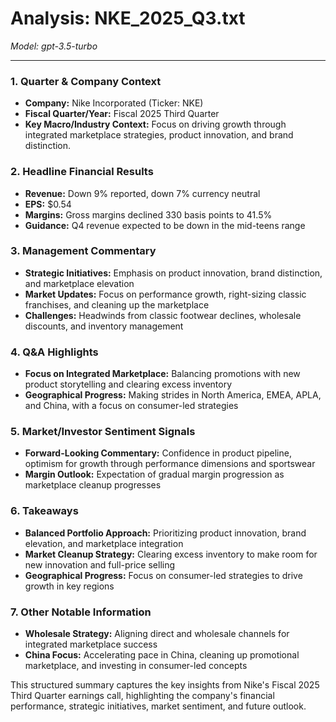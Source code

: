 # Analysis: NKE_2025_Q3.txt

*Model: gpt-3.5-turbo*

---

### 1. Quarter & Company Context
- **Company:** Nike Incorporated (Ticker: NKE)
- **Fiscal Quarter/Year:** Fiscal 2025 Third Quarter
- **Key Macro/Industry Context:** Focus on driving growth through integrated marketplace strategies, product innovation, and brand distinction.

### 2. Headline Financial Results
- **Revenue:** Down 9% reported, down 7% currency neutral
- **EPS:** $0.54
- **Margins:** Gross margins declined 330 basis points to 41.5%
- **Guidance:** Q4 revenue expected to be down in the mid-teens range

### 3. Management Commentary
- **Strategic Initiatives:** Emphasis on product innovation, brand distinction, and marketplace elevation
- **Market Updates:** Focus on performance growth, right-sizing classic franchises, and cleaning up the marketplace
- **Challenges:** Headwinds from classic footwear declines, wholesale discounts, and inventory management

### 4. Q&A Highlights
- **Focus on Integrated Marketplace:** Balancing promotions with new product storytelling and clearing excess inventory
- **Geographical Progress:** Making strides in North America, EMEA, APLA, and China, with a focus on consumer-led strategies

### 5. Market/Investor Sentiment Signals
- **Forward-Looking Commentary:** Confidence in product pipeline, optimism for growth through performance dimensions and sportswear
- **Margin Outlook:** Expectation of gradual margin progression as marketplace cleanup progresses

### 6. Takeaways
- **Balanced Portfolio Approach:** Prioritizing product innovation, brand elevation, and marketplace integration
- **Market Cleanup Strategy:** Clearing excess inventory to make room for new innovation and full-price selling
- **Geographical Progress:** Focus on consumer-led strategies to drive growth in key regions

### 7. Other Notable Information
- **Wholesale Strategy:** Aligning direct and wholesale channels for integrated marketplace success
- **China Focus:** Accelerating pace in China, cleaning up promotional marketplace, and investing in consumer-led concepts

This structured summary captures the key insights from Nike's Fiscal 2025 Third Quarter earnings call, highlighting the company's financial performance, strategic initiatives, market sentiment, and future outlook.